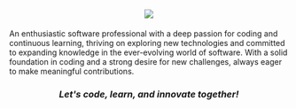 <h1 align="center">
    <img src="https://readme-typing-svg.herokuapp.com/?font=Righteous&size=35&center=true&vCenter=true&width=500&height=70&duration=4000&lines=Hi+There!+✨;+I'm+Sunil+!+✨;" />
</h1>

<!--
**spatelsuy/spatelsuy** is a ✨ _special_ ✨ repository because its `README.md` (this file) appears on your GitHub profile.

Here are some ideas to get you started:

- 🔭 I’m currently working on ...
- 🌱 I’m currently learning ...
- 👯 I’m looking to collaborate on ...
- 🤔 I’m looking for help with ...
- 💬 Ask me about ...
- 📫 How to reach me: ...
- 😄 Pronouns: ...
- ⚡ Fun fact: ...
-->

An enthusiastic software professional with a deep passion for coding and continuous learning, thriving on exploring new technologies and committed to expanding knowledge in the ever-evolving world of software. With a solid foundation in coding and a strong desire for new challenges, always eager to make meaningful contributions.

<h3 align="center"><b><i>Let's code, learn, and innovate together!</i></b></h3>
